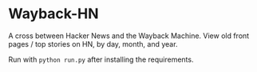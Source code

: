 # Wayback-HN

A cross between Hacker News and the Wayback Machine. View old front pages / top stories on HN, by day, month, and year.

Run with `python run.py` after installing the requirements.
